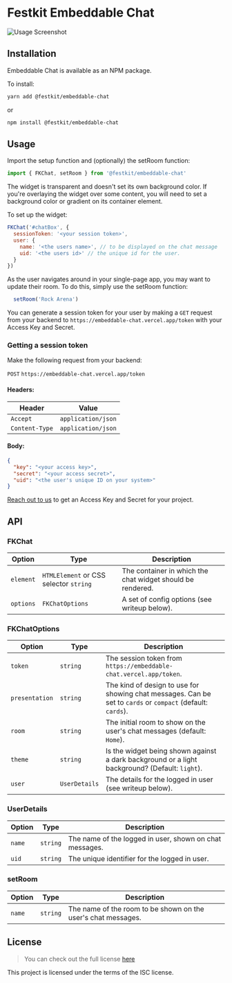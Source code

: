 # Festkit Embeddable Chat

![Usage Screenshot](https://i.imgur.com/x0Vv5Wx.png)

## Installation

Embeddable Chat is available as an NPM package.

To install:

```zsh
yarn add @festkit/embeddable-chat
```
or
```zsh
npm install @festkit/embeddable-chat
```

## Usage

Import the setup function and (optionally) the setRoom function:

```JavaScript
import { FKChat, setRoom } from '@festkit/embeddable-chat'
```

The widget is transparent and doesn't set its own background color. If you're overlaying the widget over some content, you will need to set a background color or gradient on its container element.

To set up the widget:

```JavaScript
FKChat('#chatBox', {
  sessionToken: '<your session token>',
  user: {
    name: '<the users name>', // to be displayed on the chat message
    uid: '<the users id>' // the unique id for the user.
  }
})
```

As the user navigates around in your single-page app, you may want to update their room. To do this, simply use the setRoom function:

```JavaScript
  setRoom('Rock Arena')
```

You can generate a session token for your user by making a `GET` request from your backend to `https://embeddable-chat.vercel.app/token` with your Access Key and Secret.

### Getting a session token
Make the following request from your backend:

`POST` `https://embeddable-chat.vercel.app/token`

#### Headers:

|Header|Value|
|------|-----|
|`Accept`|`application/json`|
|`Content-Type`|`application/json`|

#### Body:
```JSON
{
  "key": "<your access key>",
  "secret": "<your access secret>",
  "uid": "<the user's unique ID on your system>"
}
```


[Reach out to us](mailto:hello@clapstream.com) to get an Access Key and Secret for your project.

## API

### FKChat
| Option  | Type                      | Description |
|---------|---------------------------|-------------|
|`element`| `HTMLElement` or CSS selector `string` | The container in which the chat widget should be rendered. |
|`options`| `FKChatOptions`           | A set of config options (see writeup below). |


### FKChatOptions
| Option      | Type                                   | Description |
|-------------|----------------------------------------|-------------|
|`token`| `string` | The session token from `https://embeddable-chat.vercel.app/token`. |
|`presentation`| `string`                        | The kind of design to use for showing chat messages. Can be set to `cards` or `compact` (default: `cards`). |
|`room`| `string`                        | The initial room to show on the user's chat messages (default: `Home`). |
|`theme`| `string`                        | Is the widget being shown against a dark background or a light background? (Default: `light`).  |
|`user`| `UserDetails`                        | The details for the logged in user (see writeup below). |

### UserDetails
| Option      | Type                                   | Description |
|-------------|----------------------------------------|-------------|
|`name`| `string`                        | The name of the logged in user, shown on chat messages. |
|`uid`| `string`                        | The unique identifier for the logged in user. |

### setRoom
| Option      | Type                                   | Description |
|-------------|----------------------------------------|-------------|
|`name`| `string`                        | The name of the room to be shown on the user's chat messages. |

## License
>You can check out the full license [here](https://github.com/clapstream/embeddable-chat/blob/main/LICENSE)

This project is licensed under the terms of the ISC license.
